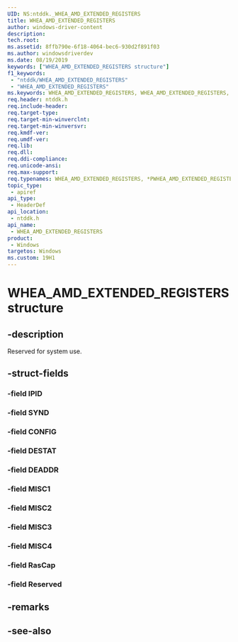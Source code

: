 ```yaml
---
UID: NS:ntddk._WHEA_AMD_EXTENDED_REGISTERS
title: WHEA_AMD_EXTENDED_REGISTERS
author: windows-driver-content
description: 
tech.root:
ms.assetid: 8ffb790e-6f18-4064-bec6-930d2f891f03
ms.author: windowsdriverdev
ms.date: 08/19/2019
keywords: ["WHEA_AMD_EXTENDED_REGISTERS structure"]
f1_keywords:
 - "ntddk/WHEA_AMD_EXTENDED_REGISTERS"
 - "WHEA_AMD_EXTENDED_REGISTERS"
ms.keywords: WHEA_AMD_EXTENDED_REGISTERS, WHEA_AMD_EXTENDED_REGISTERS, *PWHEA_AMD_EXTENDED_REGISTERS, 
req.header: ntddk.h
req.include-header:
req.target-type:
req.target-min-winverclnt:
req.target-min-winversvr:
req.kmdf-ver:
req.umdf-ver:
req.lib:
req.dll:
req.ddi-compliance:
req.unicode-ansi:
req.max-support:
req.typenames: WHEA_AMD_EXTENDED_REGISTERS, *PWHEA_AMD_EXTENDED_REGISTERS
topic_type: 
 - apiref
api_type: 
 - HeaderDef
api_location: 
 - ntddk.h
api_name: 
 - WHEA_AMD_EXTENDED_REGISTERS
product: 
 - Windows
targetos: Windows
ms.custom: 19H1
---
```


# WHEA_AMD_EXTENDED_REGISTERS structure

## -description

Reserved for system use.

## -struct-fields

### -field IPID
 
### -field SYND
 
### -field CONFIG
 
### -field DESTAT
 
### -field DEADDR
 
### -field MISC1
 
### -field MISC2
 
### -field MISC3
 
### -field MISC4
 
### -field RasCap
 
### -field Reserved
 

## -remarks

## -see-also
